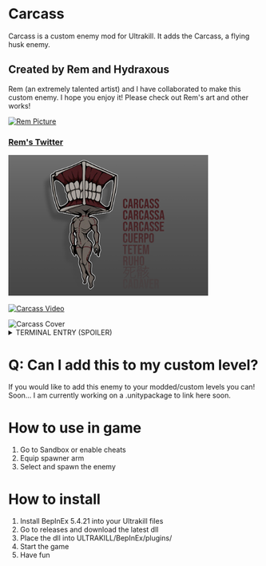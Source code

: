 # Carcass
Carcass is a custom enemy mod for Ultrakill. It adds the Carcass, a flying husk enemy.
## Created by Rem and Hydraxous

Rem (an extremely talented artist) and I have collaborated to make this custom enemy. I hope you enjoy it!
Please check out Rem's art and other works!

<a href="https://twitter.com/Rem_Safe_Space"><img src="https://pbs.twimg.com/profile_images/1573594058735362049/9Dqn9ALF_400x400.jpg" alt="Rem Picture" width="160"/>
### [Rem's Twitter](https://twitter.com/Rem_Safe_Space)

<img src="https://github.com/Hydraxous/Carcass/blob/master/images/carcass.png" alt="Carcass Banner" width="400"/>

[![Carcass Video](https://img.youtube.com/vi/_25odVH7k/0.jpg)](https://www.youtube.com/watch?v=w-_25odVH7k "Carcass Enemy Mod")

<img src="https://github.com/Hydraxous/Carcass/blob/master/images/Carcass_cover.png" alt="Carcass Cover" width="400"/>

<details>
<summary>TERMINAL ENTRY (SPOILER) </summary>
  
# Carcass
## Type: Supreme Husk/Unfinished Prime

## Data
While it’s extremely rare to find a husk powerful enough to become a prime soul, it’s not uncommon for lesser husks to find their undoing in such power.


A Carcass is the result of a prime soul that has failed to fully develop, resulting in what can be called “a portable flesh prison”. While its power greatly surpasses that of lesser husks, it is still very dependent on its physical body to the point that it would instantly disintegrate without it.

The surgical markings on its body shows that an attempt was made to contain its energy, instead it is left in an irreversible berzerk state. However, trapped in such a situation, the Carcass has adapted to its power and is able to mimic most of a normal flesh prison’s abilities. Additionally it is able to partially manifest itself at a distance by using a ritualistic pentagram.

## Strategy
- Once unleashed, Carcass’s summoning circle will activate after making contact with its target. Upon the circle’s activation, Carcass will attempt to drain and re-purpose the life energy of the target by manifesting part of itself below them. When the circle becomes active, it will emit a bright light and its symbols will change shape. The manifestations can be avoided by remaining in the air, out of their reach.

- Carcass will manifest eyes to assist them in battle. While the eyes may serve well as healing, if all of the eyes are destroyed it will cause Carcass to become enraged. Typically Carcass will avoid close range combat. When enraged, it will charge and pursue you with all of its strength.
</details>

# Q: Can I add this to my custom level?
If you would like to add this enemy to your modded/custom levels you can! Soon...
I am currently working on a .unitypackage to link here soon.

# How to use in game
1. Go to Sandbox or enable cheats
2. Equip spawner arm
3. Select and spawn the enemy

# How to install
1.  Install BepInEx 5.4.21 into your Ultrakill files
2. Go to releases and download the latest dll
3. Place the dll into ULTRAKILL/BepInEx/plugins/
4. Start the game
5. Have fun

